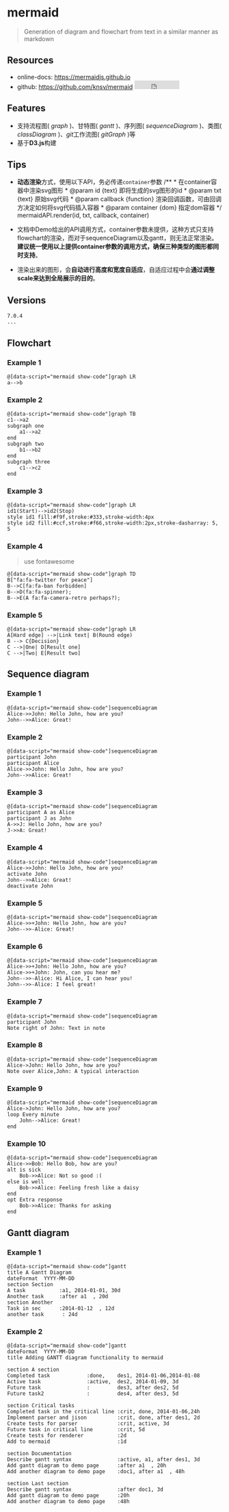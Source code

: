 # mermaid

> Generation of diagram and flowchart from text in a similar manner as markdown

## Resources

* online-docs: <https://mermaidjs.github.io> 
* github: <https://github.com/knsv/mermaid> <iframe src="http://258i.com/gbtn.html?user=knsv&repo=mermaid&type=star&count=true" frameborder="0" scrolling="0" width="105px" height="20px"></iframe>


<style type="text/css">
@import "http://258i.com/static/bower_components/snippets/css/mp/style.css";
</style>
<style type="text/css">
@import "http://258i.com/static/build/mermaid/mermaid.min.css";
</style>
<script src="/Users/hudamin/projects/git/mystatic/bower_components/snippets/js/mp/fly.js"></script>
<script src="http://258i.com/static/build/mermaid/mermaid.js"></script>
<script>
mermaid.initialize({ startOnLoad: false });
</script>


## Features

* 支持流程图( *graph* )、甘特图( *gantt* )、序列图( *sequenceDiagram* )、类图( *classDiagram* )、*git*工作流图( *gitGraph* )等
* 基于**D3.js**构建


## Tips

* **动态渲染**方式，使用以下API，务必传递`container`参数 
        /**
         * 在container容器中渲染svg图形
         * @param id {text} 即将生成的svg图形的id
         * @param txt {text} 原始svg代码
         * @param callback {function} 渲染回调函数，可由回调方决定如何将svg代码插入容器
         * @param container {dom} 指定dom容器
         */
        mermaidAPI.render(id, txt, callback, container)

* 文档中Demo给出的API调用方式，container参数未提供，这种方式只支持flowchart的渲染，而对于sequenceDiagram以及gantt，则无法正常渲染。**建议统一使用以上提供container参数的调用方式，确保三种类型的图形都同时支持**。
* 渲染出来的图形，会**自动进行高度和宽度自适应**，自适应过程中会**通过调整scale来达到全局展示的目的**。




## Versions

    7.0.4
    ...


## Flowchart

### Example 1

    @[data-script="mermaid show-code"]graph LR
    a-->b

### Example 2

    @[data-script="mermaid show-code"]graph TB
    c1-->a2
    subgraph one
        a1-->a2
    end
    subgraph two
        b1-->b2
    end
    subgraph three
        c1-->c2
    end

### Example 3

    @[data-script="mermaid show-code"]graph LR
    id1(Start)-->id2(Stop)
    style id1 fill:#f9f,stroke:#333,stroke-width:4px
    style id2 fill:#ccf,stroke:#f66,stroke-width:2px,stroke-dasharray: 5, 5

### Example 4
> use fontawesome

    @[data-script="mermaid show-code"]graph TD
    B["fa:fa-twitter for peace"]
    B-->C[fa:fa-ban forbidden]
    B-->D(fa:fa-spinner);
    B-->E(A fa:fa-camera-retro perhaps?);


### Example 5

    @[data-script="mermaid show-code"]graph LR
    A[Hard edge] -->|Link text| B(Round edge)
    B --> C{Decision}
    C -->|One| D[Result one]
    C -->|Two| E[Result two]


## Sequence diagram

### Example 1

    @[data-script="mermaid show-code"]sequenceDiagram
    Alice->>John: Hello John, how are you?
    John-->>Alice: Great!



### Example 2

    @[data-script="mermaid show-code"]sequenceDiagram
    participant John
    participant Alice
    Alice->>John: Hello John, how are you?
    John-->>Alice: Great!

### Example 3

    @[data-script="mermaid show-code"]sequenceDiagram
    participant A as Alice
    participant J as John
    A->>J: Hello John, how are you?
    J->>A: Great!


### Example 4

    @[data-script="mermaid show-code"]sequenceDiagram
    Alice->>John: Hello John, how are you?
    activate John
    John-->>Alice: Great!
    deactivate John


### Example 5

    @[data-script="mermaid show-code"]sequenceDiagram
    Alice->>+John: Hello John, how are you?
    John-->>-Alice: Great!


### Example 6

    @[data-script="mermaid show-code"]sequenceDiagram
    Alice->>+John: Hello John, how are you?
    Alice->>+John: John, can you hear me?
    John-->>-Alice: Hi Alice, I can hear you!
    John-->>-Alice: I feel great!


### Example 7

    @[data-script="mermaid show-code"]sequenceDiagram
    participant John
    Note right of John: Text in note


### Example 8

    @[data-script="mermaid show-code"]sequenceDiagram
    Alice->John: Hello John, how are you?
    Note over Alice,John: A typical interaction

### Example 9

    @[data-script="mermaid show-code"]sequenceDiagram
    Alice->John: Hello John, how are you?
    loop Every minute
        John-->Alice: Great!
    end

### Example 10

    @[data-script="mermaid show-code"]sequenceDiagram
    Alice->>Bob: Hello Bob, how are you?
    alt is sick
        Bob->>Alice: Not so good :(
    else is well
        Bob->>Alice: Feeling fresh like a daisy
    end
    opt Extra response
        Bob->>Alice: Thanks for asking
    end




## Gantt diagram

### Example 1

    @[data-script="mermaid show-code"]gantt
    title A Gantt Diagram
    dateFormat  YYYY-MM-DD
    section Section
    A task           :a1, 2014-01-01, 30d
    Another task     :after a1  , 20d
    section Another
    Task in sec      :2014-01-12  , 12d
    another task      : 24d



### Example 2

    @[data-script="mermaid show-code"]gantt
    dateFormat  YYYY-MM-DD
    title Adding GANTT diagram functionality to mermaid

    section A section
    Completed task            :done,    des1, 2014-01-06,2014-01-08
    Active task               :active,  des2, 2014-01-09, 3d
    Future task               :         des3, after des2, 5d
    Future task2              :         des4, after des3, 5d

    section Critical tasks
    Completed task in the critical line :crit, done, 2014-01-06,24h
    Implement parser and jison          :crit, done, after des1, 2d
    Create tests for parser             :crit, active, 3d
    Future task in critical line        :crit, 5d
    Create tests for renderer           :2d
    Add to mermaid                      :1d

    section Documentation
    Describe gantt syntax               :active, a1, after des1, 3d
    Add gantt diagram to demo page      :after a1  , 20h
    Add another diagram to demo page    :doc1, after a1  , 48h

    section Last section
    Describe gantt syntax               :after doc1, 3d
    Add gantt diagram to demo page      :20h
    Add another diagram to demo page    :48h
